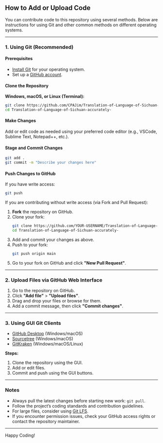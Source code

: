 ## How to Add or Upload Code

You can contribute code to this repository using several methods. Below are instructions for using Git and other common methods on different operating systems.

---

### 1. Using Git (Recommended)

#### Prerequisites
- [Install Git](https://git-scm.com/downloads) for your operating system.
- Set up a [GitHub account](https://github.com/).

#### Clone the Repository

**Windows, macOS, or Linux (Terminal):**
```bash
git clone https://github.com/CPAJim/Translation-of-Language-of-Sichuan-accurately-.git
cd Translation-of-Language-of-Sichuan-accurately-
```

#### Make Changes

Add or edit code as needed using your preferred code editor (e.g., VSCode, Sublime Text, Notepad++, etc.).

#### Stage and Commit Changes

```bash
git add .
git commit -m "Describe your changes here"
```

#### Push Changes to GitHub

If you have write access:
```bash
git push
```

If you are contributing without write access (via Fork and Pull Request):

1. **Fork** the repository on GitHub.
2. Clone your fork:
   ```bash
   git clone https://github.com/YOUR-USERNAME/Translation-of-Language-of-Sichuan-accurately-.git
   cd Translation-of-Language-of-Sichuan-accurately-
   ```
3. Add and commit your changes as above.
4. Push to your fork:
   ```bash
   git push origin main
   ```
5. Go to your fork on GitHub and click **"New Pull Request"**.

---

### 2. Upload Files via GitHub Web Interface

1. Go to the repository on GitHub.
2. Click **"Add file"** > **"Upload files"**.
3. Drag and drop your files or browse for them.
4. Add a commit message, then click **"Commit changes"**.

---

### 3. Using GUI Git Clients

- [GitHub Desktop](https://desktop.github.com/) (Windows/macOS)
- [Sourcetree](https://www.sourcetreeapp.com/) (Windows/macOS)
- [GitKraken](https://www.gitkraken.com/) (Windows/macOS/Linux)

**Steps:**
1. Clone the repository using the GUI.
2. Add or edit files.
3. Commit and push using the GUI buttons.

---

### Notes

- Always pull the latest changes before starting new work: `git pull`.
- Follow the project’s coding standards and contribution guidelines.
- For large files, consider using [Git LFS](https://git-lfs.github.com/).
- If you encounter permission issues, check your GitHub access rights or contact the repository maintainer.

---

Happy Coding!
